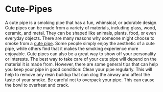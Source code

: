 # Cute-Pipes
A cute pipe is a smoking pipe that has a fun, whimsical, or adorable design. Cute pipes can be made from a variety of materials, including glass, wood, ceramic, and metal. They can be shaped like animals, plants, food, or even everyday objects. There are many reasons why someone might choose to smoke from a [cute pipe](https://cosmosartceramics.com). Some people simply enjoy the aesthetic of a cute pipe, while others find that it makes the smoking experience more enjoyable. Cute pipes can also be a great way to show off your personality or interests. The best way to take care of your cute pipe will depend on the material it is made from. However, there are some general tips that can help you keep your pipe in good condition:
Clean your pipe regularly. This will help to remove any resin buildup that can clog the airway and affect the taste of your smoke.
Be careful not to overpack your pipe. This can cause the bowl to overheat and crack.
